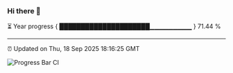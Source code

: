 ### Hi there 👋

⏳ Year progress { █████████████████████▁▁▁▁▁▁▁▁▁ } 71.44 %

---

⏰ Updated on Thu, 18 Sep 2025 18:16:25 GMT

![Progress Bar CI](https://github.com/Shyam-Makwana/GitHub-Actions-Demo/workflows/Progress%20Bar%20CI/badge.svg)
